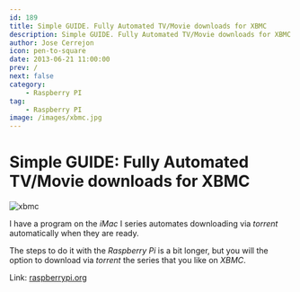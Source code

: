 ```yaml
---
id: 189
title: Simple GUIDE. Fully Automated TV/Movie downloads for XBMC
description: Simple GUIDE. Fully Automated TV/Movie downloads for XBMC
author: Jose Cerrejon
icon: pen-to-square
date: 2013-06-21 11:00:00
prev: /
next: false
category:
    - Raspberry PI
tag:
    - Raspberry PI
image: /images/xbmc.jpg
---
```


# Simple GUIDE: Fully Automated TV/Movie downloads for XBMC

![xbmc](/images/xbmc.jpg)

I have a program on the _iMac_ I series automates downloading via _torrent_ automatically when they are ready.

The steps to do it with the _Raspberry Pi_ is a bit longer, but you will the option to download via _torrent_ the series that you like on _XBMC_.

Link: [raspberrypi.org](https://www.raspberrypi.org/phpBB3/viewtopic.php?f=35&t=47084)
